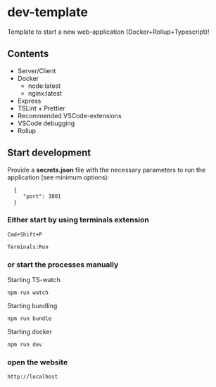 # dev-template

Template to start a new web-application (Docker+Rollup+Typescript)!

## Contents

- Server/Client
- Docker
  - node:latest
  - nginx:latest
- Express
- TSLint + Prettier
- Recommended VSCode-extensions
- VSCode debugging
- Rollup

## Start development

Provide a **secrets.json** file with the necessary parameters to run the application (see minimum options):

      {
         "port": 3001
      }

### Either start by using terminals extension

    Cmd+Shift+P

    Terminals:Run

### or start the processes manually

Starting TS-watch

    npm run watch

Starting bundling

    npm run bundle

Starting docker

    npm run dev

### open the website

    http://localhost